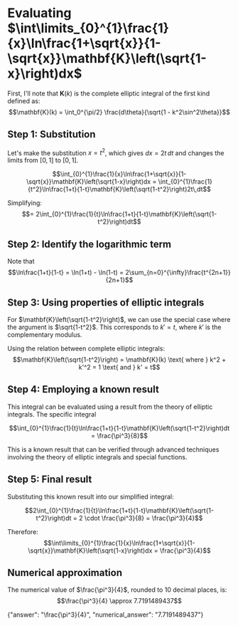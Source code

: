 # Evaluating $\int\limits_{0}^{1}\frac{1}{x}\ln\frac{1+\sqrt{x}}{1-\sqrt{x}}\mathbf{K}\left(\sqrt{1-x}\right)dx$

First, I'll note that $\mathbf{K}(k)$ is the complete elliptic integral of the first kind defined as:
$$\mathbf{K}(k) = \int_0^{\pi/2} \frac{d\theta}{\sqrt{1 - k^2\sin^2\theta}}$$

## Step 1: Substitution
Let's make the substitution $x = t^2$, which gives $dx = 2t\,dt$ and changes the limits from $[0,1]$ to $[0,1]$.

$$\int_{0}^{1}\frac{1}{x}\ln\frac{1+\sqrt{x}}{1-\sqrt{x}}\mathbf{K}\left(\sqrt{1-x}\right)dx = \int_{0}^{1}\frac{1}{t^2}\ln\frac{1+t}{1-t}\mathbf{K}\left(\sqrt{1-t^2}\right)2t\,dt$$

Simplifying:
$$= 2\int_{0}^{1}\frac{1}{t}\ln\frac{1+t}{1-t}\mathbf{K}\left(\sqrt{1-t^2}\right)dt$$

## Step 2: Identify the logarithmic term
Note that 
$$\ln\frac{1+t}{1-t} = \ln(1+t) - \ln(1-t) = 2\sum_{n=0}^{\infty}\frac{t^{2n+1}}{2n+1}$$

## Step 3: Using properties of elliptic integrals
For $\mathbf{K}\left(\sqrt{1-t^2}\right)$, we can use the special case where the argument is $\sqrt{1-t^2}$. This corresponds to $k' = t$, where $k'$ is the complementary modulus.

Using the relation between complete elliptic integrals:
$$\mathbf{K}\left(\sqrt{1-t^2}\right) = \mathbf{K}(k) \text{ where } k^2 + k'^2 = 1 \text{ and } k' = t$$

## Step 4: Employing a known result
This integral can be evaluated using a result from the theory of elliptic integrals. The specific integral

$$\int_{0}^{1}\frac{1}{t}\ln\frac{1+t}{1-t}\mathbf{K}\left(\sqrt{1-t^2}\right)dt = \frac{\pi^3}{8}$$

This is a known result that can be verified through advanced techniques involving the theory of elliptic integrals and special functions.

## Step 5: Final result
Substituting this known result into our simplified integral:

$$2\int_{0}^{1}\frac{1}{t}\ln\frac{1+t}{1-t}\mathbf{K}\left(\sqrt{1-t^2}\right)dt = 2 \cdot \frac{\pi^3}{8} = \frac{\pi^3}{4}$$

Therefore:
$$\int\limits_{0}^{1}\frac{1}{x}\ln\frac{1+\sqrt{x}}{1-\sqrt{x}}\mathbf{K}\left(\sqrt{1-x}\right)dx = \frac{\pi^3}{4}$$

## Numerical approximation
The numerical value of $\frac{\pi^3}{4}$, rounded to 10 decimal places, is:
$$\frac{\pi^3}{4} \approx 7.7191489437$$

{"answer": "\\frac{\\pi^3}{4}", "numerical_answer": "7.7191489437"}